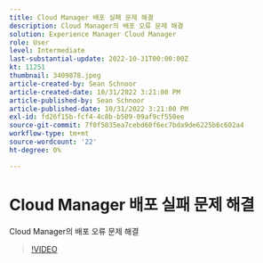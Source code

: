 ```yaml
---
title: Cloud Manager 배포 실패 문제 해결
description: Cloud Manager의 배포 오류 문제 해결
solution: Experience Manager Cloud Manager
role: User
level: Intermediate
last-substantial-update: 2022-10-31T00:00:00Z
kt: 11251
thumbnail: 3409878.jpeg
article-created-by: Sean Schnoor
article-created-date: 10/31/2022 3:21:00 PM
article-published-by: Sean Schnoor
article-published-date: 10/31/2022 3:21:00 PM
exl-id: fd26f15b-fcf4-4c8b-b509-09af9cf550ee
source-git-commit: 7f0f5035ea7cebd60f6ec7bda9de6225b6c602a4
workflow-type: tm+mt
source-wordcount: '22'
ht-degree: 0%

---
```


# Cloud Manager 배포 실패 문제 해결

Cloud Manager의 배포 오류 문제 해결

>[!VIDEO](https://video.tv.adobe.com/v/3409878/?quality=12&learn=on)

